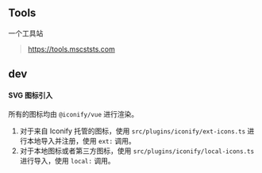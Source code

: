 ## Tools

一个工具站 

> https://tools.mscststs.com

## dev

#### SVG 图标引入

所有的图标均由 `@iconify/vue` 进行渲染。
1. 对于来自 Iconify 托管的图标，使用 `src/plugins/iconify/ext-icons.ts` 进行本地导入并注册，使用 `ext:` 调用。
2. 对于本地图标或者第三方图标，使用 `src/plugins/iconify/local-icons.ts` 进行导入，使用 `local:` 调用。